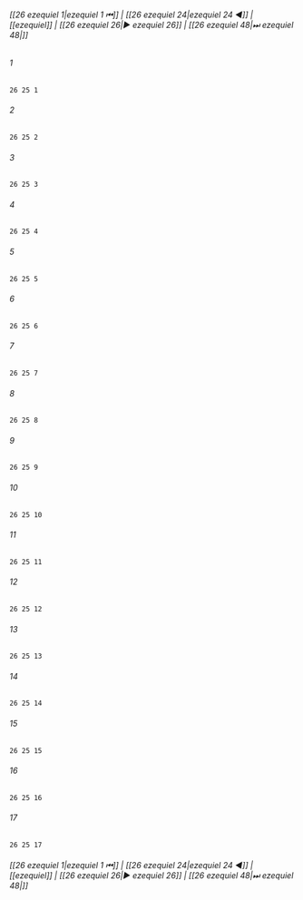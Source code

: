 
###### [[26 ezequiel 1|ezequiel 1 ⏮]] | [[26 ezequiel 24|ezequiel 24 ◀]] | [[ezequiel]] | [[26 ezequiel 26|▶ ezequiel 26]] | [[26 ezequiel 48|⏭ ezequiel 48|]]

###### 1
``` verse
26 25 1 
```
###### 2
``` verse
26 25 2 
```
###### 3
``` verse
26 25 3 
```
###### 4
``` verse
26 25 4 
```
###### 5
``` verse
26 25 5 
```
###### 6
``` verse
26 25 6 
```
###### 7
``` verse
26 25 7 
```
###### 8
``` verse
26 25 8 
```
###### 9
``` verse
26 25 9 
```
###### 10
``` verse
26 25 10 
```
###### 11
``` verse
26 25 11 
```
###### 12
``` verse
26 25 12 
```
###### 13
``` verse
26 25 13 
```
###### 14
``` verse
26 25 14 
```
###### 15
``` verse
26 25 15 
```
###### 16
``` verse
26 25 16 
```
###### 17
``` verse
26 25 17 
```

###### [[26 ezequiel 1|ezequiel 1 ⏮]] | [[26 ezequiel 24|ezequiel 24 ◀]] | [[ezequiel]] | [[26 ezequiel 26|▶ ezequiel 26]] | [[26 ezequiel 48|⏭ ezequiel 48|]]

